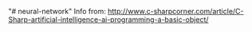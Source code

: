 "# neural-network" 
Info from: http://www.c-sharpcorner.com/article/C-Sharp-artificial-intelligence-ai-programming-a-basic-object/
